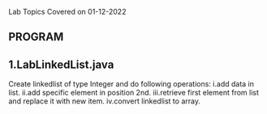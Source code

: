 Lab Topics Covered on 01-12-2022

PROGRAM
---------
1.LabLinkedList.java
---------------------------
Create linkedlist of type Integer and do following operations:
i.add data in list.
ii.add specific element in position 2nd.
iii.retrieve first element from list and replace it with new item.
iv.convert linkedlist to array.
